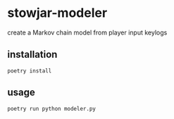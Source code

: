 # stowjar-modeler
create a Markov chain model from player input keylogs

## installation
```
poetry install
```

## usage
```
poetry run python modeler.py
```
